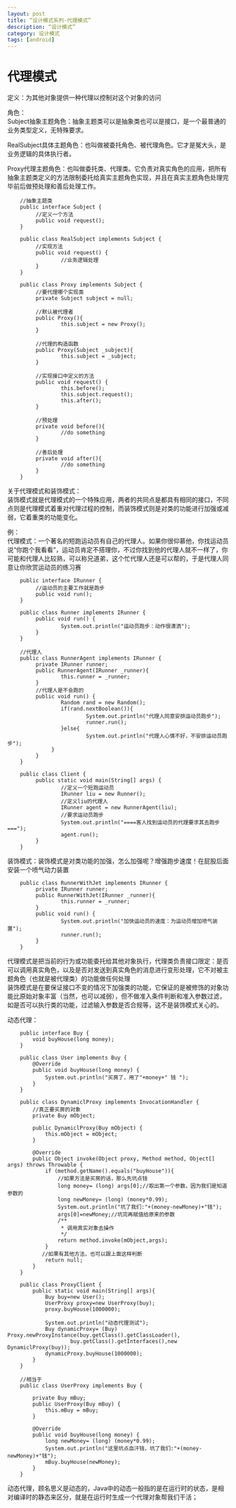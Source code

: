 ```yaml
---
layout: post
title: “设计模式系列-代理模式”
description: “设计模式”
category: 设计模式
tags: [android]
---
```


# 代理模式

定义：为其他对象提供一种代理以控制对这个对象的访问

角色：<br/>
Subject抽象主题角色：抽象主题类可以是抽象类也可以是接口，是一个最普通的业务类型定义，无特殊要求。

RealSubject具体主题角色：也叫做被委托角色、被代理角色。它才是冤大头，是业务逻辑的具体执行者。

Proxy代理主题角色：也叫做委托类、代理类。它负责对真实角色的应用，把所有抽象主题类定义的方法限制委托给真实主题角色实现，并且在真实主题角色处理完毕前后做预处理和善后处理工作。

        //抽象主题类
        public interface Subject {
             //定义一个方法
             public void request();
        }

        public class RealSubject implements Subject {
             //实现方法
             public void request() {
                     //业务逻辑处理
             }
        }

        public class Proxy implements Subject {
             //要代理哪个实现类
             private Subject subject = null;

             //默认被代理者
             public Proxy(){
                     this.subject = new Proxy();
             }

             //代理的构造函数
             public Proxy(Subject _subject){
                     this.subject = _subject;
             }

             //实现接口中定义的方法
             public void request() {
                     this.before();
                     this.subject.request();
                     this.after();
             }

             //预处理
             private void before(){
                     //do something
             }

             //善后处理
             private void after(){
                     //do something
             }
        }

关于代理模式和装饰模式：<br/>
装饰模式就是代理模式的一个特殊应用，两者的共同点是都具有相同的接口，不同点则是代理模式着重对代理过程的控制，而装饰模式则是对类的功能进行加强或减弱，它着重类的功能变化。

例：<br/>
代理模式：一个著名的短跑运动员有自己的代理人。如果你很仰慕他，你找运动员说“你跑个我看看”，运动员肯定不搭理你，不过你找到他的代理人就不一样了，你可能和代理人比较熟，可以称兄道弟，这个忙代理人还是可以帮的，于是代理人同意让你欣赏运动员的练习赛

        public interface IRunner {
             //运动员的主要工作就是跑步
             public void run();
        }

        public class Runner implements IRunner {
             public void run() {
                     System.out.println("运动员跑步：动作很潇洒");
             }
        }

        //代理人
        public class RunnerAgent implements IRunner {
             private IRunner runner;
             public RunnerAgent(IRunner _runner){
                     this.runner = _runner;
             }
             //代理人是不会跑的
             public void run() {
                     Random rand = new Random();
                     if(rand.nextBoolean()){
                             System.out.println("代理人同意安排运动员跑步");
                             runner.run();
                     }else{
                             System.out.println("代理人心情不好，不安排运动员跑步");
                  }
             }
        }

        public class Client {
             public static void main(String[] args) {
                     //定义一个短跑运动员
                     IRunner liu = new Runner();
                     //定义liu的代理人
                     IRunner agent = new RunnerAgent(liu);
                     //要求运动员跑步
                     System.out.println("====客人找到运动员的代理要求其去跑步===");
                     agent.run();
             }
        }

装饰模式：装饰模式是对类功能的加强，怎么加强呢？增强跑步速度！在屁股后面安装一个喷气动力装置

        public class RunnerWithJet implements IRunner {
             private IRunner runner;
             public RunnerWithJet(IRunner _runner){
                     this.runner = _runner;
             }
             public void run() {
                     System.out.println("加快运动员的速度：为运动员增加喷气装置");
                     runner.run();
             }
        }

代理模式是把当前的行为或功能委托给其他对象执行，代理类负责接口限定：是否可以调用真实角色，以及是否对发送到真实角色的消息进行变形处理，它不对被主题角色（也就是被代理类）的功能做任何处理 <br/>
装饰模式是在要保证接口不变的情况下加强类的功能，它保证的是被修饰的对象功能比原始对象丰富（当然，也可以减弱），但不做准入条件判断和准入参数过滤，如是否可以执行类的功能，过滤输入参数是否合规等，这不是装饰模式关心的。

动态代理：

        public interface Buy {
            void buyHouse(long money);
        }

        public class User implements Buy {
            @Override
            public void buyHouse(long money) {
                System.out.println("买房了，用了"+money+" 钱 ");
            }
        }

        public class DynamiclProxy implements InvocationHandler {
            //真正要买房的对象
            private Buy mObject;

            public DynamiclProxy(Buy mObject) {
                this.mObject = mObject;
            }

            @Override
            public Object invoke(Object proxy, Method method, Object[] args) throws Throwable {
                if (method.getName().equals("buyHouse")){
                    //如果方法是买房的话，那么先坑点钱
                    long money= (long) args[0];//取出第一个参数，因为我们是知道参数的
                    long newMoney= (long) (money*0.99);
                    System.out.println("坑了我们:"+(money-newMoney)+"钱");
                    args[0]=newMoney;//坑完再赋值给原来的参数
                    /**
                     * 调用真实对象去操作
                     */
                    return method.invoke(mObject,args);
                }
               //如果有其他方法，也可以跟上面这样判断
                return null;
            }
        }

        public class ProxyClient {
            public static void main(String[] args){
                Buy buy=new User();
                UserProxy proxy=new UserProxy(buy);
                proxy.buyHouse(1000000);

                System.out.println("动态代理测试");
                Buy dynamicProxy= (Buy) Proxy.newProxyInstance(buy.getClass().getClassLoader(),
                        buy.getClass().getInterfaces(),new DynamiclProxy(buy));
                dynamicProxy.buyHouse(1000000);
            }
        }

        //相当于
        public class UserProxy implements Buy {

            private Buy mBuy;
            public UserProxy(Buy mBuy) {
                this.mBuy = mBuy;
            }

            @Override
            public void buyHouse(long money) {
                long newMoney= (long) (money*0.99);
                System.out.println("这里坑点血汗钱，坑了我们:"+(money-newMoney)+"钱");
                mBuy.buyHouse(newMoney);
            }
        }

动态代理，顾名思义是动态的，Java中的动态一般指的是在运行时的状态，是相对编译时的静态来区分，就是在运行时生成一个代理对象帮我们干活；
